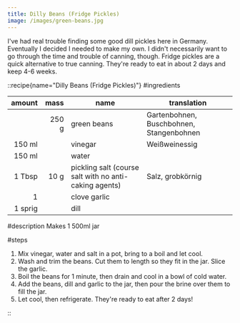 ```yaml
---
title: Dilly Beans (Fridge Pickles)
image: /images/green-beans.jpg
---
```


I've had real trouble finding some good dill pickles here in Germany. Eventually I decided I needed to make my own. I
didn't necessarily want to go through the time and trouble of canning, though. Fridge pickles are a quick alternative to
true canning. They're ready to eat in about 2 days and keep 4-6 weeks.

::recipe{name="Dilly Beans (Fridge Pickles)"}
#ingredients

|  amount |  mass | name                                                   | translation                              |
|--------:|------:|--------------------------------------------------------|------------------------------------------|
|         | 250 g | green beans                                            | Gartenbohnen, Buschbohnen, Stangenbohnen |
|  150 ml |       | vinegar                                                | Weißweinessig                            |
|  150 ml |       | water                                                  |                                          |
|  1 Tbsp |  10 g | pickling salt (course salt with no anti-caking agents) | Salz, grobkörnig                         |
|       1 |       | clove garlic                                           |                                          |
| 1 sprig |       | dill                                                   |                                          |

#description
Makes 1 500ml jar

#steps
1. Mix vinegar, water and salt in a pot, bring to a boil and let cool.
2. Wash and trim the beans. Cut them to length so they fit in the jar. Slice the garlic.
3. Boil the beans for 1 minute, then drain and cool in a bowl of cold water.
4. Add the beans, dill and garlic to the jar, then pour the brine over them to fill the jar.
5. Let cool, then refrigerate. They're ready to eat after 2 days!

::
